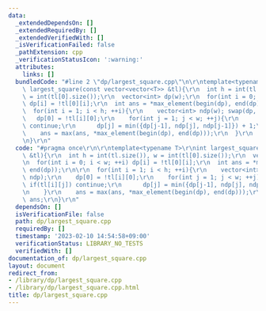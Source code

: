 ```yaml
---
data:
  _extendedDependsOn: []
  _extendedRequiredBy: []
  _extendedVerifiedWith: []
  _isVerificationFailed: false
  _pathExtension: cpp
  _verificationStatusIcon: ':warning:'
  attributes:
    links: []
  bundledCode: "#line 2 \"dp/largest_square.cpp\"\n\r\ntemplate<typename T>\r\nint\
    \ largest_square(const vector<vector<T>> &tl){\r\n  int h = int(tl.size()), w\
    \ = int(tl[0].size());\r\n  vector<int> dp(w);\r\n  for(int i = 0; i < w; ++i)\
    \ dp[i] = !tl[0][i];\r\n  int ans = *max_element(begin(dp), end(dp));\r\n\r\n\
    \  for(int i = 1; i < h; ++i){\r\n    vector<int> ndp(w); swap(dp, ndp);\r\n \
    \   dp[0] = !tl[i][0];\r\n    for(int j = 1; j < w; ++j){\r\n      if(tl[i][j])\
    \ continue;\r\n      dp[j] = min({dp[j-1], ndp[j], ndp[j-1]}) + 1;\r\n    }\r\n\
    \    ans = max(ans, *max_element(begin(dp), end(dp)));\r\n  }\r\n  return ans;\r\
    \n}\r\n"
  code: "#pragma once\r\n\r\ntemplate<typename T>\r\nint largest_square(const vector<vector<T>>\
    \ &tl){\r\n  int h = int(tl.size()), w = int(tl[0].size());\r\n  vector<int> dp(w);\r\
    \n  for(int i = 0; i < w; ++i) dp[i] = !tl[0][i];\r\n  int ans = *max_element(begin(dp),\
    \ end(dp));\r\n\r\n  for(int i = 1; i < h; ++i){\r\n    vector<int> ndp(w); swap(dp,\
    \ ndp);\r\n    dp[0] = !tl[i][0];\r\n    for(int j = 1; j < w; ++j){\r\n     \
    \ if(tl[i][j]) continue;\r\n      dp[j] = min({dp[j-1], ndp[j], ndp[j-1]}) + 1;\r\
    \n    }\r\n    ans = max(ans, *max_element(begin(dp), end(dp)));\r\n  }\r\n  return\
    \ ans;\r\n}\r\n"
  dependsOn: []
  isVerificationFile: false
  path: dp/largest_square.cpp
  requiredBy: []
  timestamp: '2023-02-10 14:54:58+09:00'
  verificationStatus: LIBRARY_NO_TESTS
  verifiedWith: []
documentation_of: dp/largest_square.cpp
layout: document
redirect_from:
- /library/dp/largest_square.cpp
- /library/dp/largest_square.cpp.html
title: dp/largest_square.cpp
---
```

